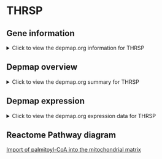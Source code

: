 <h1>THRSP</h1>

<h2>Gene information</h2>
<details>
  <summary>Click to view the depmap.org information for THRSP</summary>
  <iframe src="https://depmap.org/portal/gene/THRSP?tab=about" style="border:none;width:100%;height:800px"></iframe>
</details>

<h2>Depmap overview</h2>
<details>
  <summary>Click to view the depmap.org summary for THRSP</summary>
  <iframe src="https://depmap.org/portal/gene/THRSP?tab=overview" style="border:none;width:100%;height:800px"></iframe>
</details>

<h2>Depmap expression</h2>
<details>
  <summary>Click to view the depmap.org expression data for THRSP</summary>
  <iframe src="https://depmap.org/portal/gene/THRSP?tab=characterization" style="border:none;width:100%;height:800px"></iframe>
</details>



<h2>Reactome Pathway diagram</h2>
<a href="https://reactome.org/PathwayBrowser/#/R-HSA-200425" target="_BLANK">Import of palmitoyl-CoA into the mitochondrial matrix</a>



